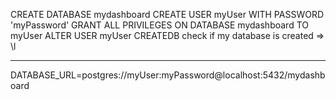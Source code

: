 CREATE DATABASE mydashboard
CREATE USER myUser WITH PASSWORD 'myPassword'
GRANT ALL PRIVILEGES ON DATABASE mydashboard TO myUser
ALTER USER myUser CREATEDB
check if my database is created => \l
____

DATABASE_URL=postgres://myUser:myPassword@localhost:5432/mydashboard
